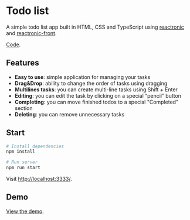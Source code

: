 # Todo list
 A simple todo list app built in HTML, CSS and TypeScript using [reactronic](https://github.com/nezaboodka/reactronic) and [reactronic-front](https://github.com/nezaboodka/reactronic-front).

[Code](https://github.com/Alex9976/todo-list).

## Features

- **Easy to use**: simple application for managing your tasks
- **Drag&Drop**: ability to change the order of tasks using dragging
- **Multilines tasks**: you can create multi-line tasks using Shift + Enter
- **Editing**: you can edit the task by clicking on a special “pencil” button
- **Completing**: you can move finished todos to a special "Completed" section
- **Deleting**: you can remove unnecessary tasks

## Start

```bash
# Install dependencies
npm install

# Run server
npm run start
```

Visit [http://localhost:3333/](http://localhost:3333/).


## Demo

[View the demo](https://alex9976.github.io/todo-list/).
